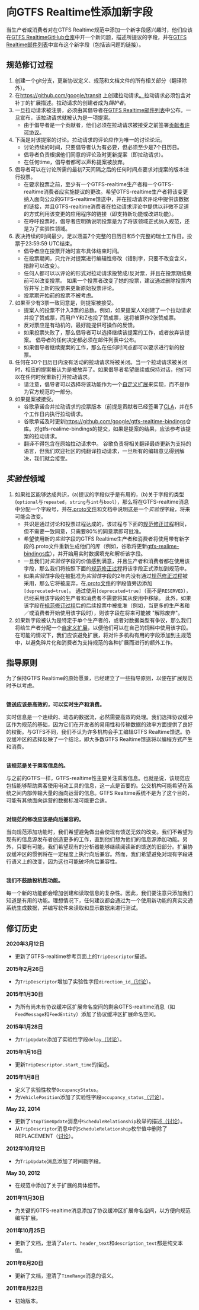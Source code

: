 # 向GTFS Realtime性添加新字段

当生产者或消费者对在GTFS Realtime规范中添加一个新字段感兴趣时，他们应该在[GTFS RealtimeGitHub仓库](https://github.com/google/transit)中开一个新问题，描述所提议的字段，并在[GTFS Realtime邮件列表](https://groups.google.com/forum/#!forum/gtfs-realtime)中宣布这个新字段（包括该问题的链接）。

## 规范修订过程

1. 创建一个git分支，更新协议定义、规范和文档文件的所有相关部分（翻译除外）。
2. 在<https://github.com/google/transit> 上创建拉动请求[。](https://github.com/google/transit)拉动请求必须包含对补丁的扩展描述。拉动请求的创建者成为*拥护者*。
3. 一旦拉动请求被注册，必须由其倡导者在[GTFS Realtime邮件列表](https://groups.google.com/forum/#!forum/gtfs-realtime)中公布。一旦宣布，该拉动请求就被认为是一项提案。
     - 由于倡导者是一个贡献者，他们必须在拉动请求被接受之前签署[贡献者许可协议](https://github.com/google/transit/blob/master/CONTRIBUTING.md)。
4. 下面是对该提案的讨论。拉动请求的评论应作为唯一的讨论论坛。
     - 讨论持续的时间，只要倡导者认为有必要，但必须至少是7个日历日。
     - 倡导者负责根据他们同意的评论及时更新提案（即拉动请求）。
     - 在任何time，倡导者都可以声称提案被放弃。
5. 倡导者可以在讨论所需的最初7天间隔之后的任何时间点要求对提案的版本进行投票。
     - 在要求投票之前，至少有一个GTFS-realtime生产者和一个GTFS-realtime消费者应实施提议的更改。希望GTFS-realtime生产者将该变更纳入面向公众的GTFS-realtime馈送中，并在拉动请求评论中提供该数据的链接，并且GTFS-realtime消费者在拉动请求评论中提供以非微不足道的方式利用该变更的应用程序的链接（即支持新功能或改进功能）。
     - 在呼吁投票时，倡导者应明确说明投票是为了将该领域正式纳入规范，还是为了实验性领域。
6. 表决持续的时间最少，足以涵盖7个完整的日历日和5个完整的瑞士工作日。投票于23:59:59 UTC结束。
     - 倡导者应在投票开始时宣布具体结束时间。
     - 在投票期间，只允许对提案进行编辑性修改（错别字，只要不改变含义，措辞可以改变）。
     - 任何人都可以以评论的形式对拉动请求投赞成/反对票，并且在投票期结束前可以改变投票。
   如果一个投票者改变了她的投票，建议通过删除投票内容并写上新的投票来更新原始投票评论。
     - 投票期开始前的投票不被考虑。
7. 如果至少有3票一致同意是，则提案被接受。
     - 提案人的投票不计入3票的总数。例如，如果提案人X创建了一个拉动请求并投了赞成票，而用户Y和Z也投了赞成票，这将被算作2张赞成票。
     - 反对票应是有动机的，最好能提供可操作的反馈。
     - 如果投票失败了，那么倡导者可以选择继续该提案的工作，或者放弃该提案。
   倡导者的任何决定都必须在邮件列表中公布。 
     - 如果倡导者继续提案的工作，那么在任何时间点都可以要求进行新的投票。
8. 任何在30个日历日内没有活动的拉动请求将被关闭。当一个拉动请求被关闭时，相应的提案被认为是被放弃了。如果倡导者希望继续或保持对话，他们可以在任何时候重新打开拉动请求。
     - 请注意，倡导者可以选择将该功能作为一个[自定义扩展](#extensions)来实现，而不是作为官方规范的一部分。
9. 如果提案被接受。
     - 谷歌承诺合并拉动请求的投票版本（前提是贡献者已经签署了[CLA](https://github.com/google/transit/blob/master/CONTRIBUTING.md)，并在5个工作日内执行拉动请求。
     - 谷歌承诺及时更新<https://github.com/google/gtfs-realtime-bindings>仓库。对gtfs-realime-bindings的提交，如果是提案的结果，应该参考该提案的拉动请求。
     - 翻译不得包含在原始拉动请求中。
   谷歌负责将相关翻译最终更新为支持的语言，但我们欢迎社区的纯翻译拉动请求，一旦所有的编辑意见得到解决，我们就会接受。

## *实验性*领域

1. 如果社区能够达成共识，(a)提议的字段似乎是有用的，(b)关于字段的类型 (`optional`与`repeated`，`string`与`int`与`bool`），那么将在GTFS-realtime消息中分配一个字段号，并在[.proto文件](../proto)和文档中说明这是一个*实验性*字段，将来可能会改变。
     - 共识是通过讨论和投票过程达成的，该过程与下面的[规范修正过程](#specification-amendment-process)相同，但不需要一致同意，只需要80%的同意票即可批准。
     - 希望使用新的*实验*字段的GTFS Realtime生产者和消费者将使用带有新字段的.proto文件重新生成他们的库（例如，谷歌将更新[gtfs-realime-bindings库](https://github.com/google/gtfs-realtime-bindings)），并开始用实时数据填充和解析该字段。
     - 一旦我们对*实验性*字段的价值感到满意，并且生产者和消费者都在使用该字段，那么我们将按照下面的[规范修正过程](#specification-amendment-process)将该字段正式添加到规范中。
     - 如果*实验性*字段在被批准为*实验性*字段的2年内没有通过[规范修正过程](#specification-amendment-process)被采用，那么它将被废弃，在[.proto文件](../proto)的字段值旁边添加`[deprecated=true]`。 通过使用`[deprecated=true]`（而不是`RESERVED`），已经采用该字段的生产者和消费者不需要将其从使用中移除。 此外，如果该字段在[规范修订过程](#specification-amendment-process)后的后续投票中被批准（例如，当更多的生产者和／或消费者开始使用该字段时），则该字段在将来可能被 "解除废弃"。
2. 如果新字段被认为是特定于单个生产者的，或者对数据类型有争议，那么我们将给生产者分配一个[自定义扩展](../extensions)，以便他们可以在自己的饲料中使用该字段。 在可能的情况下，我们应该避免扩展，将对许多机构有用的字段添加到主规范中，以避免碎片化和消费者为支持规范的各种扩展而进行的额外工作。

## 指导原则

为了保持GTFS Realtime的原始愿景，已经建立了一些指导原则，以便在扩展规范时予以考虑。

<br/>**馈送应该是高效的，可以实时生产和消费。**

实时信息是一个连续的、动态的数据流，必然需要高效的处理。我们选择协议缓冲区作为规范的基础，因为它们在开发者的易用性和传输数据的效率方面提供了良好的权衡。与GTFS不同，我们不认为许多机构会手工编辑GTFS Realtime馈送。协议缓冲区的选择反映了一个结论，即大多数GTFS Realtime馈送将以编程方式产生和消费。

<br/>**该规范是关于乘客信息的。**

与之前的GTFS一样，GTFS-realtime性主要关注乘客信息。也就是说，该规范应包括能够帮助乘客使用电动工具的信息，这一点是首要的。公交机构可能希望在系统之间内部传输大量的面向运营的信息。GTFS Realtime系统不是为了这个目的，可能有其他面向运营的数据标准可能更合适。

<br/>**对规范的修改应该是向后兼容的。**

当向规范添加功能时，我们希望避免做出会使现有馈送无效的改变。我们不希望为现有的信息源发布者创造更多的工作，直到他们想为他们的信息源添加功能。另外，只要有可能，我们希望现有的分析器能够继续阅读新的馈送的旧部分。扩展协议缓冲区的惯例将在一定程度上执行向后兼容。然而，我们希望避免对现有字段进行语义上的改变，因为这也可能破坏向后兼容性。

<br/>**我们不鼓励投机性功能。**

每一个新的功能都会增加创建和读取信息的复杂性。因此，我们要注意只添加我们知道是有用的功能。理想情况下，任何建议都会通过为一个使用新功能的真实交通系统生成数据，并编写软件来读取和显示数据来进行测试。

## 修订历史

**2020年3月12日**

- 更新了GTFS-realtime参考页面上的`TripDescriptor`描述。

**2015年2月26日**

- 为`TripDescriptor`增加了实验性字段`direction_id`[（讨论](https://groups.google.com/d/msg/gtfs-realtime/b8N2GGd2TBs/0fJ1IOMTjJ0J)）。

**2015年1月30日**

- 为所有尚未有协议缓冲区扩展命名空间的剩余GTFS-realtime消息（如`FeedMessage`和`FeedEntity`）添加了协议缓冲区扩展命名空间。

**2015年1月28日**

- 为`TripUpdate`添加了实验性字段`delay`[（讨论](https://groups.google.com/forum/#!topic/gtfs-realtime/NsTIRQdMNN8)）。

**2015年1月16日**

- 更新`TripDescriptor.start_time`的描述。

**2015年1月8日**

- 定义了实验性枚举`OccupancyStatus`。
- 为`VehiclePosition`添加了实验性字段`occupancy_status`[（讨论](https://groups.google.com/forum/#!topic/gtfs-realtime/\_HtNTGp5LxM)）。

**May 22, 2014**

- 更新了`StopTimeUpdate`消息中`ScheduleRelationship`枚举的描述[（讨论](https://groups.google.com/forum/#!topic/gtfs-realtime/77c3WZrGBnI)）。
- 从`TripDescriptor`消息中的`ScheduleRelationship`枚举值中删除了REPLACEMENT（[讨论](https://groups.google.com/forum/#!topic/gtfs-realtime/77c3WZrGBnI)）。

**2012年10月12日**

- 为`TripUpdate`消息添加了时间戳字段。

**May 30, 2012**

- 在规范中添加了关于扩展的具体细节。

**2011年11月30日**

- 为关键的GTFS-realtime消息添加了协议缓冲区扩展命名空间，以方便向规范编写扩展。

**2011年10月25日**

- 更新了文档，澄清了`alert`、`header_text`和`description_text`都是纯文本值。

**2011年8月20日**

- 更新了文档，澄清了`TimeRange`消息的语义。

**2011年8月22日**

- 初始版本。
